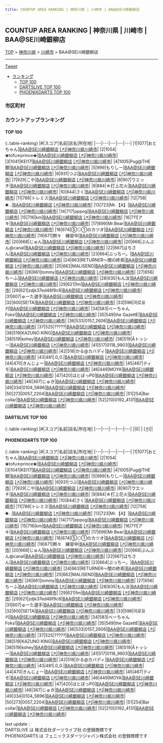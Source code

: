 ```yaml
---
title: COUNTUP AREA RANKING | 神奈川県 | 川崎市 | BAA@SE川崎銀柳店
---
```

## COUNTUP AREA RANKING | 神奈川県 | 川崎市 | BAA@SE川崎銀柳店

[TOP](/darts/rank/) > [神奈川県](/darts/rank/神奈川県/) > [川崎市](/darts/rank/神奈川県/川崎市/) > BAA@SE川崎銀柳店

___

<a href="https://twitter.com/share?ref_src=twsrc%5Etfw" data-text="COUNTUP AREA RANKING | 神奈川県川崎市BAA@SE川崎銀柳店" class="twitter-share-button" data-hashtags="DARTSLIVE,PHOENIXDARTS,darts,ダーツ" data-show-count="false">Tweet</a>

* [ランキング](#カウントアップランキング)
    * [TOP 100](#top-100)
    * [DARTSLIVE TOP 100](#dartslive-top-100)
    * [PHOENIXDARTS TOP 100](#phoenixdarts-top-100)

### 市区町村

<ul>

</ul>

### カウントアップランキング

#### TOP 100



{:.table-ranking}
|#|スコア|名前|店名|所在地|
|---|---|---|---|---|
|1|1077|<span class="rank-name-pd">おとちゃん</span>|<a href="/darts/rank/shops/62836.html">BAA@SE川崎銀柳店</a> <a href="https://vs.phoenixdarts.com/jp/shop/shopDetailInfo/s_62836?s_seq=62836">[↗]</a>|<a href="/darts/rank/神奈川県/川崎市">神奈川県川崎市</a>|
|2|1054|<span class="rank-name-pd">♚tofu✯prince♚</span>|<a href="/darts/rank/shops/62836.html">BAA@SE川崎銀柳店</a> <a href="https://vs.phoenixdarts.com/jp/shop/shopDetailInfo/s_62836?s_seq=62836">[↗]</a>|<a href="/darts/rank/神奈川県/川崎市">神奈川県川崎市</a>|
|3|1041|<span class="rank-name-pd">KEI17</span>|<a href="/darts/rank/shops/62836.html">BAA@SE川崎銀柳店</a> <a href="https://vs.phoenixdarts.com/jp/shop/shopDetailInfo/s_62836?s_seq=62836">[↗]</a>|<a href="/darts/rank/神奈川県/川崎市">神奈川県川崎市</a>|
|4|1005|<span class="rank-name-pd">Pug@THE銀</span>|<a href="/darts/rank/shops/62836.html">BAA@SE川崎銀柳店</a> <a href="https://vs.phoenixdarts.com/jp/shop/shopDetailInfo/s_62836?s_seq=62836">[↗]</a>|<a href="/darts/rank/神奈川県/川崎市">神奈川県川崎市</a>|
|5|999|<span class="rank-name-pd">もりしー</span>|<a href="/darts/rank/shops/62836.html">BAA@SE川崎銀柳店</a> <a href="https://vs.phoenixdarts.com/jp/shop/shopDetailInfo/s_62836?s_seq=62836">[↗]</a>|<a href="/darts/rank/神奈川県/川崎市">神奈川県川崎市</a>|
|6|931|<span class="rank-name-pd">つぶ</span>|<a href="/darts/rank/shops/62836.html">BAA@SE川崎銀柳店</a> <a href="https://vs.phoenixdarts.com/jp/shop/shopDetailInfo/s_62836?s_seq=62836">[↗]</a>|<a href="/darts/rank/神奈川県/川崎市">神奈川県川崎市</a>|
|7|929|<span class="rank-name-pd">こや</span>|<a href="/darts/rank/shops/62836.html">BAA@SE川崎銀柳店</a> <a href="https://vs.phoenixdarts.com/jp/shop/shopDetailInfo/s_62836?s_seq=62836">[↗]</a>|<a href="/darts/rank/神奈川県/川崎市">神奈川県川崎市</a>|
|8|907|<span class="rank-name-pd">ウエッチ</span>|<a href="/darts/rank/shops/62836.html">BAA@SE川崎銀柳店</a> <a href="https://vs.phoenixdarts.com/jp/shop/shopDetailInfo/s_62836?s_seq=62836">[↗]</a>|<a href="/darts/rank/神奈川県/川崎市">神奈川県川崎市</a>|
|9|884|<span class="rank-name-pd">☆打上花火</span>|<a href="/darts/rank/shops/62836.html">BAA@SE川崎銀柳店</a> <a href="https://vs.phoenixdarts.com/jp/shop/shopDetailInfo/s_62836?s_seq=62836">[↗]</a>|<a href="/darts/rank/神奈川県/川崎市">神奈川県川崎市</a>|
|10|844|<span class="rank-name-pd">さく</span>|<a href="/darts/rank/shops/62836.html">BAA@SE川崎銀柳店</a> <a href="https://vs.phoenixdarts.com/jp/shop/shopDetailInfo/s_62836?s_seq=62836">[↗]</a>|<a href="/darts/rank/神奈川県/川崎市">神奈川県川崎市</a>|
|11|786|<span class="rank-name-pd">トレミス</span>|<a href="/darts/rank/shops/62836.html">BAA@SE川崎銀柳店</a> <a href="https://vs.phoenixdarts.com/jp/shop/shopDetailInfo/s_62836?s_seq=62836">[↗]</a>|<a href="/darts/rank/神奈川県/川崎市">神奈川県川崎市</a>|
|12|758|<span class="rank-name-pd">✺𓂂𓈒</span>|<a href="/darts/rank/shops/62836.html">BAA@SE川崎銀柳店</a> <a href="https://vs.phoenixdarts.com/jp/shop/shopDetailInfo/s_62836?s_seq=62836">[↗]</a>|<a href="/darts/rank/神奈川県/川崎市">神奈川県川崎市</a>|
|13|723|<span class="rank-name-pd">Mr.【A】</span>|<a href="/darts/rank/shops/62836.html">BAA@SE川崎銀柳店</a> <a href="https://vs.phoenixdarts.com/jp/shop/shopDetailInfo/s_62836?s_seq=62836">[↗]</a>|<a href="/darts/rank/神奈川県/川崎市">神奈川県川崎市</a>|
|14|717|<span class="rank-name-pd">pppog</span>|<a href="/darts/rank/shops/62836.html">BAA@SE川崎銀柳店</a> <a href="https://vs.phoenixdarts.com/jp/shop/shopDetailInfo/s_62836?s_seq=62836">[↗]</a>|<a href="/darts/rank/神奈川県/川崎市">神奈川県川崎市</a>|
|15|716|<span class="rank-name-pd">km</span>|<a href="/darts/rank/shops/62836.html">BAA@SE川崎銀柳店</a> <a href="https://vs.phoenixdarts.com/jp/shop/shopDetailInfo/s_62836?s_seq=62836">[↗]</a>|<a href="/darts/rank/神奈川県/川崎市">神奈川県川崎市</a>|
|16|711|<span class="rank-name-pd">アキ</span>|<a href="/darts/rank/shops/62836.html">BAA@SE川崎銀柳店</a> <a href="https://vs.phoenixdarts.com/jp/shop/shopDetailInfo/s_62836?s_seq=62836">[↗]</a>|<a href="/darts/rank/神奈川県/川崎市">神奈川県川崎市</a>|
|17|699|<span class="rank-name-pd">Mr.Bear</span>|<a href="/darts/rank/shops/62836.html">BAA@SE川崎銀柳店</a> <a href="https://vs.phoenixdarts.com/jp/shop/shopDetailInfo/s_62836?s_seq=62836">[↗]</a>|<a href="/darts/rank/神奈川県/川崎市">神奈川県川崎市</a>|
|18|674|<span class="rank-name-pd">⑤◎①のカツオ</span>|<a href="/darts/rank/shops/62836.html">BAA@SE川崎銀柳店</a> <a href="https://vs.phoenixdarts.com/jp/shop/shopDetailInfo/s_62836?s_seq=62836">[↗]</a>|<a href="/darts/rank/神奈川県/川崎市">神奈川県川崎市</a>|
|19|671|<span class="rank-name-pd">黙々　練習中</span>|<a href="/darts/rank/shops/62836.html">BAA@SE川崎銀柳店</a> <a href="https://vs.phoenixdarts.com/jp/shop/shopDetailInfo/s_62836?s_seq=62836">[↗]</a>|<a href="/darts/rank/神奈川県/川崎市">神奈川県川崎市</a>|
|20|668|<span class="rank-name-pd">じゅん</span>|<a href="/darts/rank/shops/62836.html">BAA@SE川崎銀柳店</a> <a href="https://vs.phoenixdarts.com/jp/shop/shopDetailInfo/s_62836?s_seq=62836">[↗]</a>|<a href="/darts/rank/神奈川県/川崎市">神奈川県川崎市</a>|
|20|668|<span class="rank-name-pd">ぶんぶん@canal</span>|<a href="/darts/rank/shops/62836.html">BAA@SE川崎銀柳店</a> <a href="https://vs.phoenixdarts.com/jp/shop/shopDetailInfo/s_62836?s_seq=62836">[↗]</a>|<a href="/darts/rank/神奈川県/川崎市">神奈川県川崎市</a>|
|22|667|<span class="rank-name-pd">はちさん</span>|<a href="/darts/rank/shops/62836.html">BAA@SE川崎銀柳店</a> <a href="https://vs.phoenixdarts.com/jp/shop/shopDetailInfo/s_62836?s_seq=62836">[↗]</a>|<a href="/darts/rank/神奈川県/川崎市">神奈川県川崎市</a>|
|23|664|<span class="rank-name-pd">ぶっちー。</span>|<a href="/darts/rank/shops/62836.html">BAA@SE川崎銀柳店</a> <a href="https://vs.phoenixdarts.com/jp/shop/shopDetailInfo/s_62836?s_seq=62836">[↗]</a>|<a href="/darts/rank/神奈川県/川崎市">神奈川県川崎市</a>|
|24|663|<span class="rank-name-pd">RETURNER～闇の終焉</span>|<a href="/darts/rank/shops/62836.html">BAA@SE川崎銀柳店</a> <a href="https://vs.phoenixdarts.com/jp/shop/shopDetailInfo/s_62836?s_seq=62836">[↗]</a>|<a href="/darts/rank/神奈川県/川崎市">神奈川県川崎市</a>|
|25|662|<span class="rank-name-pd">MALISEND</span>|<a href="/darts/rank/shops/62836.html">BAA@SE川崎銀柳店</a> <a href="https://vs.phoenixdarts.com/jp/shop/shopDetailInfo/s_62836?s_seq=62836">[↗]</a>|<a href="/darts/rank/神奈川県/川崎市">神奈川県川崎市</a>|
|26|661|<span class="rank-name-pd">*tommy*</span>|<a href="/darts/rank/shops/62836.html">BAA@SE川崎銀柳店</a> <a href="https://vs.phoenixdarts.com/jp/shop/shopDetailInfo/s_62836?s_seq=62836">[↗]</a>|<a href="/darts/rank/神奈川県/川崎市">神奈川県川崎市</a>|
|27|656|<span class="rank-name-pd">ちーふ</span>|<a href="/darts/rank/shops/62836.html">BAA@SE川崎銀柳店</a> <a href="https://vs.phoenixdarts.com/jp/shop/shopDetailInfo/s_62836?s_seq=62836">[↗]</a>|<a href="/darts/rank/神奈川県/川崎市">神奈川県川崎市</a>|
|28|635|<span class="rank-name-pd">もん汰</span>|<a href="/darts/rank/shops/62836.html">BAA@SE川崎銀柳店</a> <a href="https://vs.phoenixdarts.com/jp/shop/shopDetailInfo/s_62836?s_seq=62836">[↗]</a>|<a href="/darts/rank/神奈川県/川崎市">神奈川県川崎市</a>|
|29|621|<span class="rank-name-pd">fm</span>|<a href="/darts/rank/shops/62836.html">BAA@SE川崎銀柳店</a> <a href="https://vs.phoenixdarts.com/jp/shop/shopDetailInfo/s_62836?s_seq=62836">[↗]</a>|<a href="/darts/rank/神奈川県/川崎市">神奈川県川崎市</a>|
|29|621|<span class="rank-name-pd">zdjk37ed48f9c8</span>|<a href="/darts/rank/shops/62836.html">BAA@SE川崎銀柳店</a> <a href="https://vs.phoenixdarts.com/jp/shop/shopDetailInfo/s_62836?s_seq=62836">[↗]</a>|<a href="/darts/rank/神奈川県/川崎市">神奈川県川崎市</a>|
|31|607|<span class="rank-name-pd">ゅーた選手</span>|<a href="/darts/rank/shops/62836.html">BAA@SE川崎銀柳店</a> <a href="https://vs.phoenixdarts.com/jp/shop/shopDetailInfo/s_62836?s_seq=62836">[↗]</a>|<a href="/darts/rank/神奈川県/川崎市">神奈川県川崎市</a>|
|32|600|<span class="rank-name-pd">SE!TA</span>|<a href="/darts/rank/shops/62836.html">BAA@SE川崎銀柳店</a> <a href="https://vs.phoenixdarts.com/jp/shop/shopDetailInfo/s_62836?s_seq=62836">[↗]</a>|<a href="/darts/rank/神奈川県/川崎市">神奈川県川崎市</a>|
|33|596|<span class="rank-name-pd">히로유키</span>|<a href="/darts/rank/shops/62836.html">BAA@SE川崎銀柳店</a> <a href="https://vs.phoenixdarts.com/jp/shop/shopDetailInfo/s_62836?s_seq=62836">[↗]</a>|<a href="/darts/rank/神奈川県/川崎市">神奈川県川崎市</a>|
|34|583|<span class="rank-name-pd">べーちゃんFoks!</span>|<a href="/darts/rank/shops/62836.html">BAA@SE川崎銀柳店</a> <a href="https://vs.phoenixdarts.com/jp/shop/shopDetailInfo/s_62836?s_seq=62836">[↗]</a>|<a href="/darts/rank/神奈川県/川崎市">神奈川県川崎市</a>|
|35|549|<span class="rank-name-pd">the GazettE</span>|<a href="/darts/rank/shops/62836.html">BAA@SE川崎銀柳店</a> <a href="https://vs.phoenixdarts.com/jp/shop/shopDetailInfo/s_62836?s_seq=62836">[↗]</a>|<a href="/darts/rank/神奈川県/川崎市">神奈川県川崎市</a>|
|36|533|<span class="rank-name-pd">0157_2606</span>|<a href="/darts/rank/shops/62836.html">BAA@SE川崎銀柳店</a> <a href="https://vs.phoenixdarts.com/jp/shop/shopDetailInfo/s_62836?s_seq=62836">[↗]</a>|<a href="/darts/rank/神奈川県/川崎市">神奈川県川崎市</a>|
|37|525|<span class="rank-name-pd">?????</span>|<a href="/darts/rank/shops/62836.html">BAA@SE川崎銀柳店</a> <a href="https://vs.phoenixdarts.com/jp/shop/shopDetailInfo/s_62836?s_seq=62836">[↗]</a>|<a href="/darts/rank/神奈川県/川崎市">神奈川県川崎市</a>|
|38|519|<span class="rank-name-pd">KAZUNO KING</span>|<a href="/darts/rank/shops/62836.html">BAA@SE川崎銀柳店</a> <a href="https://vs.phoenixdarts.com/jp/shop/shopDetailInfo/s_62836?s_seq=62836">[↗]</a>|<a href="/darts/rank/神奈川県/川崎市">神奈川県川崎市</a>|
|38|519|<span class="rank-name-pd">kohey</span>|<a href="/darts/rank/shops/62836.html">BAA@SE川崎銀柳店</a> <a href="https://vs.phoenixdarts.com/jp/shop/shopDetailInfo/s_62836?s_seq=62836">[↗]</a>|<a href="/darts/rank/神奈川県/川崎市">神奈川県川崎市</a>|
|38|519|<span class="rank-name-pd">Âトッシー</span>|<a href="/darts/rank/shops/62836.html">BAA@SE川崎銀柳店</a> <a href="https://vs.phoenixdarts.com/jp/shop/shopDetailInfo/s_62836?s_seq=62836">[↗]</a>|<a href="/darts/rank/神奈川県/川崎市">神奈川県川崎市</a>|
|41|517|<span class="rank-name-pd">0118_9903</span>|<a href="/darts/rank/shops/62836.html">BAA@SE川崎銀柳店</a> <a href="https://vs.phoenixdarts.com/jp/shop/shopDetailInfo/s_62836?s_seq=62836">[↗]</a>|<a href="/darts/rank/神奈川県/川崎市">神奈川県川崎市</a>|
|42|516|<span class="rank-name-pd">かる@カバディ</span>|<a href="/darts/rank/shops/62836.html">BAA@SE川崎銀柳店</a> <a href="https://vs.phoenixdarts.com/jp/shop/shopDetailInfo/s_62836?s_seq=62836">[↗]</a>|<a href="/darts/rank/神奈川県/川崎市">神奈川県川崎市</a>|
|43|481|<span class="rank-name-pd">.0_0.</span>|<a href="/darts/rank/shops/62836.html">BAA@SE川崎銀柳店</a> <a href="https://vs.phoenixdarts.com/jp/shop/shopDetailInfo/s_62836?s_seq=62836">[↗]</a>|<a href="/darts/rank/神奈川県/川崎市">神奈川県川崎市</a>|
|44|470|<span class="rank-name-pd">きんじょー</span>|<a href="/darts/rank/shops/62836.html">BAA@SE川崎銀柳店</a> <a href="https://vs.phoenixdarts.com/jp/shop/shopDetailInfo/s_62836?s_seq=62836">[↗]</a>|<a href="/darts/rank/神奈川県/川崎市">神奈川県川崎市</a>|
|45|467|<span class="rank-name-pd">ティモ</span>|<a href="/darts/rank/shops/62836.html">BAA@SE川崎銀柳店</a> <a href="https://vs.phoenixdarts.com/jp/shop/shopDetailInfo/s_62836?s_seq=62836">[↗]</a>|<a href="/darts/rank/神奈川県/川崎市">神奈川県川崎市</a>|
|46|449|<span class="rank-name-pd">MOYA</span>|<a href="/darts/rank/shops/62836.html">BAA@SE川崎銀柳店</a> <a href="https://vs.phoenixdarts.com/jp/shop/shopDetailInfo/s_62836?s_seq=62836">[↗]</a>|<a href="/darts/rank/神奈川県/川崎市">神奈川県川崎市</a>|
|47|420|<span class="rank-name-pd">はとぽっP0</span>|<a href="/darts/rank/shops/62836.html">BAA@SE川崎銀柳店</a> <a href="https://vs.phoenixdarts.com/jp/shop/shopDetailInfo/s_62836?s_seq=62836">[↗]</a>|<a href="/darts/rank/神奈川県/川崎市">神奈川県川崎市</a>|
|48|367|<span class="rank-name-pd">じゅき</span>|<a href="/darts/rank/shops/62836.html">BAA@SE川崎銀柳店</a> <a href="https://vs.phoenixdarts.com/jp/shop/shopDetailInfo/s_62836?s_seq=62836">[↗]</a>|<a href="/darts/rank/神奈川県/川崎市">神奈川県川崎市</a>|
|49|334|<span class="rank-name-pd">0104_5896</span>|<a href="/darts/rank/shops/62836.html">BAA@SE川崎銀柳店</a> <a href="https://vs.phoenixdarts.com/jp/shop/shopDetailInfo/s_62836?s_seq=62836">[↗]</a>|<a href="/darts/rank/神奈川県/川崎市">神奈川県川崎市</a>|
|50|273|<span class="rank-name-pd">0057_2204</span>|<a href="/darts/rank/shops/62836.html">BAA@SE川崎銀柳店</a> <a href="https://vs.phoenixdarts.com/jp/shop/shopDetailInfo/s_62836?s_seq=62836">[↗]</a>|<a href="/darts/rank/神奈川県/川崎市">神奈川県川崎市</a>|
|51|254|<span class="rank-name-pd">Bar　collar</span>|<a href="/darts/rank/shops/62836.html">BAA@SE川崎銀柳店</a> <a href="https://vs.phoenixdarts.com/jp/shop/shopDetailInfo/s_62836?s_seq=62836">[↗]</a>|<a href="/darts/rank/神奈川県/川崎市">神奈川県川崎市</a>|
|52|210|<span class="rank-name-pd">0192_4131</span>|<a href="/darts/rank/shops/62836.html">BAA@SE川崎銀柳店</a> <a href="https://vs.phoenixdarts.com/jp/shop/shopDetailInfo/s_62836?s_seq=62836">[↗]</a>|<a href="/darts/rank/神奈川県/川崎市">神奈川県川崎市</a>|


#### DARTSLIVE TOP 100



{:.table-ranking}
|#|スコア|名前|店名|所在地|
|---|---|---|---|---|
||0|<span class="rank-name-dl"> </span>|<a href="/darts/rank/shops/.html"></a> <a href="">[↗]</a>|<a href="/darts/rank//"></a>|


#### PHOENIXDARTS TOP 100



{:.table-ranking}
|#|スコア|名前|店名|所在地|
|---|---|---|---|---|
|1|1077|<span class="rank-name-pd">おとちゃん</span>|<a href="/darts/rank/shops/62836.html">BAA@SE川崎銀柳店</a> <a href="https://vs.phoenixdarts.com/jp/shop/shopDetailInfo/s_62836?s_seq=62836">[↗]</a>|<a href="/darts/rank/神奈川県/川崎市">神奈川県川崎市</a>|
|2|1054|<span class="rank-name-pd">♚tofu✯prince♚</span>|<a href="/darts/rank/shops/62836.html">BAA@SE川崎銀柳店</a> <a href="https://vs.phoenixdarts.com/jp/shop/shopDetailInfo/s_62836?s_seq=62836">[↗]</a>|<a href="/darts/rank/神奈川県/川崎市">神奈川県川崎市</a>|
|3|1041|<span class="rank-name-pd">KEI17</span>|<a href="/darts/rank/shops/62836.html">BAA@SE川崎銀柳店</a> <a href="https://vs.phoenixdarts.com/jp/shop/shopDetailInfo/s_62836?s_seq=62836">[↗]</a>|<a href="/darts/rank/神奈川県/川崎市">神奈川県川崎市</a>|
|4|1005|<span class="rank-name-pd">Pug@THE銀</span>|<a href="/darts/rank/shops/62836.html">BAA@SE川崎銀柳店</a> <a href="https://vs.phoenixdarts.com/jp/shop/shopDetailInfo/s_62836?s_seq=62836">[↗]</a>|<a href="/darts/rank/神奈川県/川崎市">神奈川県川崎市</a>|
|5|999|<span class="rank-name-pd">もりしー</span>|<a href="/darts/rank/shops/62836.html">BAA@SE川崎銀柳店</a> <a href="https://vs.phoenixdarts.com/jp/shop/shopDetailInfo/s_62836?s_seq=62836">[↗]</a>|<a href="/darts/rank/神奈川県/川崎市">神奈川県川崎市</a>|
|6|931|<span class="rank-name-pd">つぶ</span>|<a href="/darts/rank/shops/62836.html">BAA@SE川崎銀柳店</a> <a href="https://vs.phoenixdarts.com/jp/shop/shopDetailInfo/s_62836?s_seq=62836">[↗]</a>|<a href="/darts/rank/神奈川県/川崎市">神奈川県川崎市</a>|
|7|929|<span class="rank-name-pd">こや</span>|<a href="/darts/rank/shops/62836.html">BAA@SE川崎銀柳店</a> <a href="https://vs.phoenixdarts.com/jp/shop/shopDetailInfo/s_62836?s_seq=62836">[↗]</a>|<a href="/darts/rank/神奈川県/川崎市">神奈川県川崎市</a>|
|8|907|<span class="rank-name-pd">ウエッチ</span>|<a href="/darts/rank/shops/62836.html">BAA@SE川崎銀柳店</a> <a href="https://vs.phoenixdarts.com/jp/shop/shopDetailInfo/s_62836?s_seq=62836">[↗]</a>|<a href="/darts/rank/神奈川県/川崎市">神奈川県川崎市</a>|
|9|884|<span class="rank-name-pd">☆打上花火</span>|<a href="/darts/rank/shops/62836.html">BAA@SE川崎銀柳店</a> <a href="https://vs.phoenixdarts.com/jp/shop/shopDetailInfo/s_62836?s_seq=62836">[↗]</a>|<a href="/darts/rank/神奈川県/川崎市">神奈川県川崎市</a>|
|10|844|<span class="rank-name-pd">さく</span>|<a href="/darts/rank/shops/62836.html">BAA@SE川崎銀柳店</a> <a href="https://vs.phoenixdarts.com/jp/shop/shopDetailInfo/s_62836?s_seq=62836">[↗]</a>|<a href="/darts/rank/神奈川県/川崎市">神奈川県川崎市</a>|
|11|786|<span class="rank-name-pd">トレミス</span>|<a href="/darts/rank/shops/62836.html">BAA@SE川崎銀柳店</a> <a href="https://vs.phoenixdarts.com/jp/shop/shopDetailInfo/s_62836?s_seq=62836">[↗]</a>|<a href="/darts/rank/神奈川県/川崎市">神奈川県川崎市</a>|
|12|758|<span class="rank-name-pd">✺𓂂𓈒</span>|<a href="/darts/rank/shops/62836.html">BAA@SE川崎銀柳店</a> <a href="https://vs.phoenixdarts.com/jp/shop/shopDetailInfo/s_62836?s_seq=62836">[↗]</a>|<a href="/darts/rank/神奈川県/川崎市">神奈川県川崎市</a>|
|13|723|<span class="rank-name-pd">Mr.【A】</span>|<a href="/darts/rank/shops/62836.html">BAA@SE川崎銀柳店</a> <a href="https://vs.phoenixdarts.com/jp/shop/shopDetailInfo/s_62836?s_seq=62836">[↗]</a>|<a href="/darts/rank/神奈川県/川崎市">神奈川県川崎市</a>|
|14|717|<span class="rank-name-pd">pppog</span>|<a href="/darts/rank/shops/62836.html">BAA@SE川崎銀柳店</a> <a href="https://vs.phoenixdarts.com/jp/shop/shopDetailInfo/s_62836?s_seq=62836">[↗]</a>|<a href="/darts/rank/神奈川県/川崎市">神奈川県川崎市</a>|
|15|716|<span class="rank-name-pd">km</span>|<a href="/darts/rank/shops/62836.html">BAA@SE川崎銀柳店</a> <a href="https://vs.phoenixdarts.com/jp/shop/shopDetailInfo/s_62836?s_seq=62836">[↗]</a>|<a href="/darts/rank/神奈川県/川崎市">神奈川県川崎市</a>|
|16|711|<span class="rank-name-pd">アキ</span>|<a href="/darts/rank/shops/62836.html">BAA@SE川崎銀柳店</a> <a href="https://vs.phoenixdarts.com/jp/shop/shopDetailInfo/s_62836?s_seq=62836">[↗]</a>|<a href="/darts/rank/神奈川県/川崎市">神奈川県川崎市</a>|
|17|699|<span class="rank-name-pd">Mr.Bear</span>|<a href="/darts/rank/shops/62836.html">BAA@SE川崎銀柳店</a> <a href="https://vs.phoenixdarts.com/jp/shop/shopDetailInfo/s_62836?s_seq=62836">[↗]</a>|<a href="/darts/rank/神奈川県/川崎市">神奈川県川崎市</a>|
|18|674|<span class="rank-name-pd">⑤◎①のカツオ</span>|<a href="/darts/rank/shops/62836.html">BAA@SE川崎銀柳店</a> <a href="https://vs.phoenixdarts.com/jp/shop/shopDetailInfo/s_62836?s_seq=62836">[↗]</a>|<a href="/darts/rank/神奈川県/川崎市">神奈川県川崎市</a>|
|19|671|<span class="rank-name-pd">黙々　練習中</span>|<a href="/darts/rank/shops/62836.html">BAA@SE川崎銀柳店</a> <a href="https://vs.phoenixdarts.com/jp/shop/shopDetailInfo/s_62836?s_seq=62836">[↗]</a>|<a href="/darts/rank/神奈川県/川崎市">神奈川県川崎市</a>|
|20|668|<span class="rank-name-pd">じゅん</span>|<a href="/darts/rank/shops/62836.html">BAA@SE川崎銀柳店</a> <a href="https://vs.phoenixdarts.com/jp/shop/shopDetailInfo/s_62836?s_seq=62836">[↗]</a>|<a href="/darts/rank/神奈川県/川崎市">神奈川県川崎市</a>|
|20|668|<span class="rank-name-pd">ぶんぶん@canal</span>|<a href="/darts/rank/shops/62836.html">BAA@SE川崎銀柳店</a> <a href="https://vs.phoenixdarts.com/jp/shop/shopDetailInfo/s_62836?s_seq=62836">[↗]</a>|<a href="/darts/rank/神奈川県/川崎市">神奈川県川崎市</a>|
|22|667|<span class="rank-name-pd">はちさん</span>|<a href="/darts/rank/shops/62836.html">BAA@SE川崎銀柳店</a> <a href="https://vs.phoenixdarts.com/jp/shop/shopDetailInfo/s_62836?s_seq=62836">[↗]</a>|<a href="/darts/rank/神奈川県/川崎市">神奈川県川崎市</a>|
|23|664|<span class="rank-name-pd">ぶっちー。</span>|<a href="/darts/rank/shops/62836.html">BAA@SE川崎銀柳店</a> <a href="https://vs.phoenixdarts.com/jp/shop/shopDetailInfo/s_62836?s_seq=62836">[↗]</a>|<a href="/darts/rank/神奈川県/川崎市">神奈川県川崎市</a>|
|24|663|<span class="rank-name-pd">RETURNER～闇の終焉</span>|<a href="/darts/rank/shops/62836.html">BAA@SE川崎銀柳店</a> <a href="https://vs.phoenixdarts.com/jp/shop/shopDetailInfo/s_62836?s_seq=62836">[↗]</a>|<a href="/darts/rank/神奈川県/川崎市">神奈川県川崎市</a>|
|25|662|<span class="rank-name-pd">MALISEND</span>|<a href="/darts/rank/shops/62836.html">BAA@SE川崎銀柳店</a> <a href="https://vs.phoenixdarts.com/jp/shop/shopDetailInfo/s_62836?s_seq=62836">[↗]</a>|<a href="/darts/rank/神奈川県/川崎市">神奈川県川崎市</a>|
|26|661|<span class="rank-name-pd">*tommy*</span>|<a href="/darts/rank/shops/62836.html">BAA@SE川崎銀柳店</a> <a href="https://vs.phoenixdarts.com/jp/shop/shopDetailInfo/s_62836?s_seq=62836">[↗]</a>|<a href="/darts/rank/神奈川県/川崎市">神奈川県川崎市</a>|
|27|656|<span class="rank-name-pd">ちーふ</span>|<a href="/darts/rank/shops/62836.html">BAA@SE川崎銀柳店</a> <a href="https://vs.phoenixdarts.com/jp/shop/shopDetailInfo/s_62836?s_seq=62836">[↗]</a>|<a href="/darts/rank/神奈川県/川崎市">神奈川県川崎市</a>|
|28|635|<span class="rank-name-pd">もん汰</span>|<a href="/darts/rank/shops/62836.html">BAA@SE川崎銀柳店</a> <a href="https://vs.phoenixdarts.com/jp/shop/shopDetailInfo/s_62836?s_seq=62836">[↗]</a>|<a href="/darts/rank/神奈川県/川崎市">神奈川県川崎市</a>|
|29|621|<span class="rank-name-pd">fm</span>|<a href="/darts/rank/shops/62836.html">BAA@SE川崎銀柳店</a> <a href="https://vs.phoenixdarts.com/jp/shop/shopDetailInfo/s_62836?s_seq=62836">[↗]</a>|<a href="/darts/rank/神奈川県/川崎市">神奈川県川崎市</a>|
|29|621|<span class="rank-name-pd">zdjk37ed48f9c8</span>|<a href="/darts/rank/shops/62836.html">BAA@SE川崎銀柳店</a> <a href="https://vs.phoenixdarts.com/jp/shop/shopDetailInfo/s_62836?s_seq=62836">[↗]</a>|<a href="/darts/rank/神奈川県/川崎市">神奈川県川崎市</a>|
|31|607|<span class="rank-name-pd">ゅーた選手</span>|<a href="/darts/rank/shops/62836.html">BAA@SE川崎銀柳店</a> <a href="https://vs.phoenixdarts.com/jp/shop/shopDetailInfo/s_62836?s_seq=62836">[↗]</a>|<a href="/darts/rank/神奈川県/川崎市">神奈川県川崎市</a>|
|32|600|<span class="rank-name-pd">SE!TA</span>|<a href="/darts/rank/shops/62836.html">BAA@SE川崎銀柳店</a> <a href="https://vs.phoenixdarts.com/jp/shop/shopDetailInfo/s_62836?s_seq=62836">[↗]</a>|<a href="/darts/rank/神奈川県/川崎市">神奈川県川崎市</a>|
|33|596|<span class="rank-name-pd">히로유키</span>|<a href="/darts/rank/shops/62836.html">BAA@SE川崎銀柳店</a> <a href="https://vs.phoenixdarts.com/jp/shop/shopDetailInfo/s_62836?s_seq=62836">[↗]</a>|<a href="/darts/rank/神奈川県/川崎市">神奈川県川崎市</a>|
|34|583|<span class="rank-name-pd">べーちゃんFoks!</span>|<a href="/darts/rank/shops/62836.html">BAA@SE川崎銀柳店</a> <a href="https://vs.phoenixdarts.com/jp/shop/shopDetailInfo/s_62836?s_seq=62836">[↗]</a>|<a href="/darts/rank/神奈川県/川崎市">神奈川県川崎市</a>|
|35|549|<span class="rank-name-pd">the GazettE</span>|<a href="/darts/rank/shops/62836.html">BAA@SE川崎銀柳店</a> <a href="https://vs.phoenixdarts.com/jp/shop/shopDetailInfo/s_62836?s_seq=62836">[↗]</a>|<a href="/darts/rank/神奈川県/川崎市">神奈川県川崎市</a>|
|36|533|<span class="rank-name-pd">0157_2606</span>|<a href="/darts/rank/shops/62836.html">BAA@SE川崎銀柳店</a> <a href="https://vs.phoenixdarts.com/jp/shop/shopDetailInfo/s_62836?s_seq=62836">[↗]</a>|<a href="/darts/rank/神奈川県/川崎市">神奈川県川崎市</a>|
|37|525|<span class="rank-name-pd">?????</span>|<a href="/darts/rank/shops/62836.html">BAA@SE川崎銀柳店</a> <a href="https://vs.phoenixdarts.com/jp/shop/shopDetailInfo/s_62836?s_seq=62836">[↗]</a>|<a href="/darts/rank/神奈川県/川崎市">神奈川県川崎市</a>|
|38|519|<span class="rank-name-pd">KAZUNO KING</span>|<a href="/darts/rank/shops/62836.html">BAA@SE川崎銀柳店</a> <a href="https://vs.phoenixdarts.com/jp/shop/shopDetailInfo/s_62836?s_seq=62836">[↗]</a>|<a href="/darts/rank/神奈川県/川崎市">神奈川県川崎市</a>|
|38|519|<span class="rank-name-pd">kohey</span>|<a href="/darts/rank/shops/62836.html">BAA@SE川崎銀柳店</a> <a href="https://vs.phoenixdarts.com/jp/shop/shopDetailInfo/s_62836?s_seq=62836">[↗]</a>|<a href="/darts/rank/神奈川県/川崎市">神奈川県川崎市</a>|
|38|519|<span class="rank-name-pd">Âトッシー</span>|<a href="/darts/rank/shops/62836.html">BAA@SE川崎銀柳店</a> <a href="https://vs.phoenixdarts.com/jp/shop/shopDetailInfo/s_62836?s_seq=62836">[↗]</a>|<a href="/darts/rank/神奈川県/川崎市">神奈川県川崎市</a>|
|41|517|<span class="rank-name-pd">0118_9903</span>|<a href="/darts/rank/shops/62836.html">BAA@SE川崎銀柳店</a> <a href="https://vs.phoenixdarts.com/jp/shop/shopDetailInfo/s_62836?s_seq=62836">[↗]</a>|<a href="/darts/rank/神奈川県/川崎市">神奈川県川崎市</a>|
|42|516|<span class="rank-name-pd">かる@カバディ</span>|<a href="/darts/rank/shops/62836.html">BAA@SE川崎銀柳店</a> <a href="https://vs.phoenixdarts.com/jp/shop/shopDetailInfo/s_62836?s_seq=62836">[↗]</a>|<a href="/darts/rank/神奈川県/川崎市">神奈川県川崎市</a>|
|43|481|<span class="rank-name-pd">.0_0.</span>|<a href="/darts/rank/shops/62836.html">BAA@SE川崎銀柳店</a> <a href="https://vs.phoenixdarts.com/jp/shop/shopDetailInfo/s_62836?s_seq=62836">[↗]</a>|<a href="/darts/rank/神奈川県/川崎市">神奈川県川崎市</a>|
|44|470|<span class="rank-name-pd">きんじょー</span>|<a href="/darts/rank/shops/62836.html">BAA@SE川崎銀柳店</a> <a href="https://vs.phoenixdarts.com/jp/shop/shopDetailInfo/s_62836?s_seq=62836">[↗]</a>|<a href="/darts/rank/神奈川県/川崎市">神奈川県川崎市</a>|
|45|467|<span class="rank-name-pd">ティモ</span>|<a href="/darts/rank/shops/62836.html">BAA@SE川崎銀柳店</a> <a href="https://vs.phoenixdarts.com/jp/shop/shopDetailInfo/s_62836?s_seq=62836">[↗]</a>|<a href="/darts/rank/神奈川県/川崎市">神奈川県川崎市</a>|
|46|449|<span class="rank-name-pd">MOYA</span>|<a href="/darts/rank/shops/62836.html">BAA@SE川崎銀柳店</a> <a href="https://vs.phoenixdarts.com/jp/shop/shopDetailInfo/s_62836?s_seq=62836">[↗]</a>|<a href="/darts/rank/神奈川県/川崎市">神奈川県川崎市</a>|
|47|420|<span class="rank-name-pd">はとぽっP0</span>|<a href="/darts/rank/shops/62836.html">BAA@SE川崎銀柳店</a> <a href="https://vs.phoenixdarts.com/jp/shop/shopDetailInfo/s_62836?s_seq=62836">[↗]</a>|<a href="/darts/rank/神奈川県/川崎市">神奈川県川崎市</a>|
|48|367|<span class="rank-name-pd">じゅき</span>|<a href="/darts/rank/shops/62836.html">BAA@SE川崎銀柳店</a> <a href="https://vs.phoenixdarts.com/jp/shop/shopDetailInfo/s_62836?s_seq=62836">[↗]</a>|<a href="/darts/rank/神奈川県/川崎市">神奈川県川崎市</a>|
|49|334|<span class="rank-name-pd">0104_5896</span>|<a href="/darts/rank/shops/62836.html">BAA@SE川崎銀柳店</a> <a href="https://vs.phoenixdarts.com/jp/shop/shopDetailInfo/s_62836?s_seq=62836">[↗]</a>|<a href="/darts/rank/神奈川県/川崎市">神奈川県川崎市</a>|
|50|273|<span class="rank-name-pd">0057_2204</span>|<a href="/darts/rank/shops/62836.html">BAA@SE川崎銀柳店</a> <a href="https://vs.phoenixdarts.com/jp/shop/shopDetailInfo/s_62836?s_seq=62836">[↗]</a>|<a href="/darts/rank/神奈川県/川崎市">神奈川県川崎市</a>|
|51|254|<span class="rank-name-pd">Bar　collar</span>|<a href="/darts/rank/shops/62836.html">BAA@SE川崎銀柳店</a> <a href="https://vs.phoenixdarts.com/jp/shop/shopDetailInfo/s_62836?s_seq=62836">[↗]</a>|<a href="/darts/rank/神奈川県/川崎市">神奈川県川崎市</a>|
|52|210|<span class="rank-name-pd">0192_4131</span>|<a href="/darts/rank/shops/62836.html">BAA@SE川崎銀柳店</a> <a href="https://vs.phoenixdarts.com/jp/shop/shopDetailInfo/s_62836?s_seq=62836">[↗]</a>|<a href="/darts/rank/神奈川県/川崎市">神奈川県川崎市</a>|


<div class="footer border-top border-gray-light mt-5 pt-3 text-right text-gray">
    last update : <span style="font-weight: italic" id="foot_last_modified"></span><br />
    DARTSLIVE は 株式会社ダーツライブ社 の登録商標です<br />
    PHOENIXDARTS は フェニックスダーツジャパン株式会社 の登録商標です<br />
</div>

<script src="https://cdnjs.cloudflare.com/ajax/libs/jquery.tablesorter/2.31.3/js/jquery.tablesorter.min.js" integrity="sha512-qzgd5cYSZcosqpzpn7zF2ZId8f/8CHmFKZ8j7mU4OUXTNRd5g+ZHBPsgKEwoqxCtdQvExE5LprwwPAgoicguNg==" crossorigin="anonymous" referrerpolicy="no-referrer"></script>
<link rel="stylesheet" href="https://cdnjs.cloudflare.com/ajax/libs/jquery.tablesorter/2.31.3/css/theme.default.min.css" integrity="sha512-wghhOJkjQX0Lh3NSWvNKeZ0ZpNn+SPVXX1Qyc9OCaogADktxrBiBdKGDoqVUOyhStvMBmJQ8ZdMHiR3wuEq8+w==" crossorigin="anonymous" referrerpolicy="no-referrer" />
<script>
$(function() {
    $(".table-ranking").tablesorter({sortList:[[0, 0]]});
    $("#foot_last_modified").text(formatDate(new Date(document.lastModified), 'yyyy-MM-dd HH:mm:ss'));
});
</script>

<script async src="https://platform.twitter.com/widgets.js" charset="utf-8"></script>